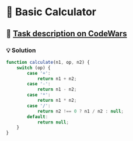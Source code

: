 # 📝 Basic Calculator

## 🔗 [Task description on CodeWars](https://www.codewars.com/kata/5296455e4fe0cdf2e000059f)

### 💡 Solution

```javascript
function calculate(n1, op, n2) {
	switch (op) {
		case '+':
			return n1 + n2;
		case '-':
			return n1 - n2;
		case '*':
			return n1 * n2;
		case '/':
			return n2 !== 0 ? n1 / n2 : null;
		default:
			return null;
	}
}
```
